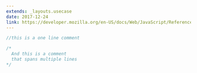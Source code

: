 ```yaml
---
extends: _layouts.usecase
date: 2017-12-24
link: https://developer.mozilla.org/en-US/docs/Web/JavaScript/Reference/Lexical_grammar#Comments
---
```



```javascript
//this is a one line comment

/*
  And this is a comment
  that spans multiple lines
*/
```